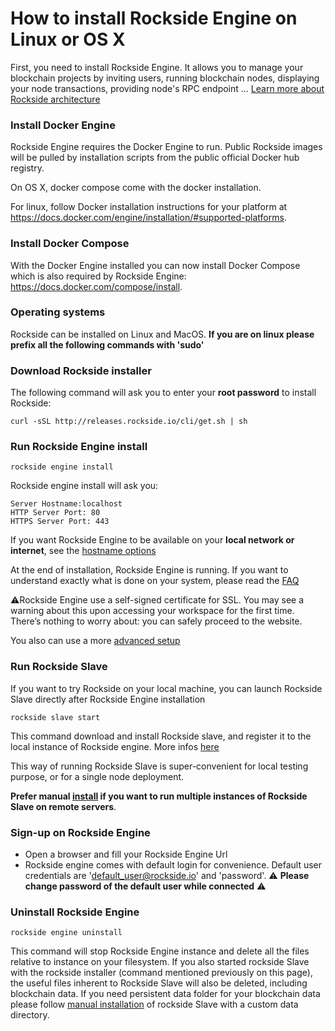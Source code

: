 # How to install Rockside Engine on Linux or OS X
First, you need to install Rockside Engine. It allows you to manage your blockchain projects by inviting users, running blockchain nodes, displaying your node transactions, providing node's RPC endpoint ...
[Learn more about Rockside architecture](https://github.com/blockchain-studio/rockside/wiki/FAQ#what-is-rockside-technical-architecture)


### Install Docker Engine

Rockside Engine requires the Docker Engine to run. Public Rockside images will be pulled by installation scripts from the public official Docker hub registry.

On OS X, docker compose come with the docker installation.

For linux, follow Docker installation instructions for your platform at https://docs.docker.com/engine/installation/#supported-platforms.


### Install Docker Compose

With the Docker Engine installed you can now install Docker Compose which is also required by Rockside Engine: https://docs.docker.com/compose/install.

### Operating systems

Rockside can be installed on Linux and MacOS.
**If you are on linux please prefix all the following commands with 'sudo'**


### Download Rockside installer

The following command will ask you to enter your **root password** to install Rockside:

```
curl -sSL http://releases.rockside.io/cli/get.sh | sh
```


### Run Rockside Engine install

```
rockside engine install
```

Rockside engine install will ask you:

```
Server Hostname:localhost
HTTP Server Port: 80
HTTPS Server Port: 443
```
If you want Rockside Engine to be available on your **local network or internet**, see the [hostname options](advanced-setup.md#hostname_options)

At the end of installation, Rockside Engine is running. If you want to understand exactly what is done on your system, please read the [FAQ](../more-about-rockside.md#artefacts)

⚠️Rockside Engine use a self-signed certificate for SSL. You may see a warning about this upon accessing your workspace for the first time. There’s nothing to worry about: you can safely proceed to the website.

You also can use a more [advanced setup](./advanced-setup.md)

### Run Rockside Slave

If you want to try Rockside on your local machine, you can launch Rockside Slave directly after Rockside Engine installation

```
rockside slave start
```

This command download and install Rockside slave, and register it to the local instance of Rockside engine. More infos [here](../more-about-rockside.md#artefacts)

This way of running Rockside Slave is super-convenient for local testing purpose, or for a single node deployment.

**Prefer manual [install](install-rockside-slave.md) if you want to run multiple instances of Rockside Slave on remote servers**.


### Sign-up on Rockside Engine

- Open a browser and fill your Rockside Engine Url
- Rockside engine comes with default login for convenience. Default user credentials are 'default_user@rockside.io' and 'password'. ⚠️ **Please change password of the default user while connected** ⚠️


### Uninstall Rockside Engine

```
rockside engine uninstall
```

This command will stop Rockside Engine instance and delete all the files relative to instance on your filesystem. If you also started rockside Slave with the rockside installer (command mentioned previously on this page), the useful files inherent to Rockside Slave will also be deleted, including blockchain data. If you need persistent data folder for your blockchain data please follow [manual installation](./install-rockside-slave.md) of rockside Slave with a custom data directory.
